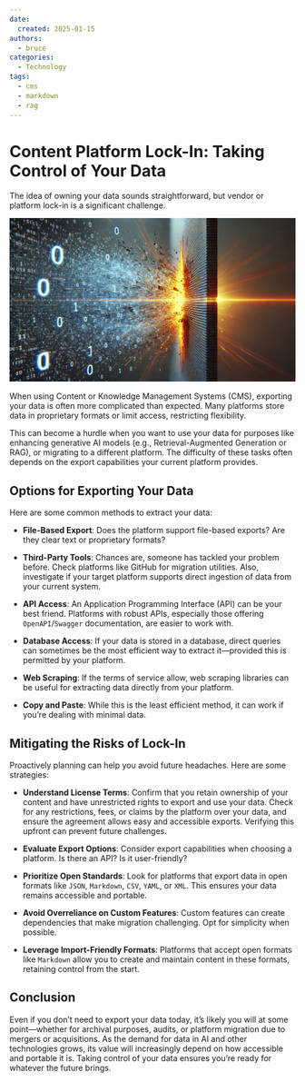 ```yaml
---
date:
  created: 2025-01-15
authors:
  - bruce
categories:
  - Technology
tags:
  - cms
  - markdown
  - rag
---
```


# Content Platform Lock-In: Taking Control of Your Data
The idea of owning your data sounds straightforward, but vendor or platform lock-in is a significant challenge. 

![Data Hitting a Wall](data-hitting-wall.png)

<!-- more -->

When using Content or Knowledge Management Systems (CMS), exporting your data is often more complicated than expected. Many platforms store data in proprietary formats or limit access, restricting flexibility.

This can become a hurdle when you want to use your data for purposes like enhancing generative AI models (e.g., Retrieval-Augmented Generation or RAG), or migrating to a different platform. The difficulty of these tasks often depends on the export capabilities your current platform provides.

## Options for Exporting Your Data
Here are some common methods to extract your data:

 - **File-Based Export**: Does the platform support file-based exports? Are they clear text or proprietary formats? 

 - **Third-Party Tools**: Chances are, someone has tackled your problem before. Check platforms like GitHub for migration utilities. Also, investigate if your target platform supports direct ingestion of data from your current system.

 - **API Access**: An Application Programming Interface (API) can be your best friend. Platforms with robust APIs, especially those offering `OpenAPI`/`Swagger` documentation, are easier to work with.

 - **Database Access**: If your data is stored in a database, direct queries can sometimes be the most efficient way to extract it—provided this is permitted by your platform.

 - **Web Scraping**: If the terms of service allow, web scraping libraries can be useful for extracting data directly from your platform.

 - **Copy and Paste**: While this is the least efficient method, it can work if you’re dealing with minimal data.

## Mitigating the Risks of Lock-In
Proactively planning can help you avoid future headaches. Here are some strategies:

 - **Understand License Terms**: Confirm that you retain ownership of your content and have unrestricted rights to export and use your data. Check for any restrictions, fees, or claims by the platform over your data, and ensure the agreement allows easy and accessible exports. Verifying this upfront can prevent future challenges.

 - **Evaluate Export Options**: Consider export capabilities when choosing a platform. Is there an API? Is it user-friendly?

 - **Prioritize Open Standards**: Look for platforms that export data in open formats like `JSON`, `Markdown`, `CSV`, `YAML`, or `XML`. This ensures your data remains accessible and portable.

 - **Avoid Overreliance on Custom Features**: Custom features can create dependencies that make migration challenging. Opt for simplicity when possible.

 - **Leverage Import-Friendly Formats**: Platforms that accept open formats like `Markdown` allow you to create and maintain content in these formats, retaining control from the start.


## Conclusion
Even if you don’t need to export your data today, it’s likely you will at some point—whether for archival purposes, audits, or platform migration due to mergers or acquisitions. As the demand for data in AI and other technologies grows, its value will increasingly depend on how accessible and portable it is. Taking control of your data ensures you’re ready for whatever the future brings.